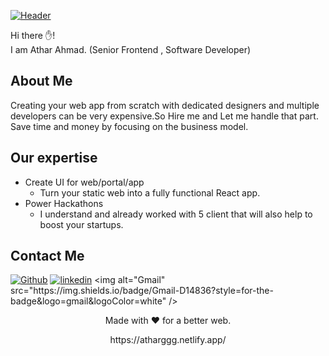 [![Header](https://i.postimg.cc/4NsFjN6G/Screenshot-2024-03-04-185708.png "Header")](https://atharggg.netlify.app/)

Hi there ✋!  
I am Athar Ahmad.
(Senior Frontend , Software Developer)

## About Me

Creating your web app from scratch with dedicated designers and multiple developers can be very expensive.So Hire me and Let me handle that part. Save time and money by focusing on the business model.

## Our expertise

- Create UI for web/portal/app
  -  Turn your static web into a fully functional React app.
- Power Hackathons
  -  I understand and already worked with 5 client that will also help to boost your startups.


## Contact Me

[<img alt="Github" src="https://img.shields.io/badge/GitHub-%2312100E.svg?&style=for-the-badge&logo=Github&logoColor=white" />](https://github.com/creativetimofficial) [<img alt="linkedin" src="https://img.shields.io/badge/linkedin-%230077B5.svg?&style=for-the-badge&logo=linkedin&logoColor=white" />]([https://www.linkedin.com/in/creative-tim-1b54778b](https://www.linkedin.com/in/athar-ahmad-5658611b7/))  <img alt="Gmail" src="https://img.shields.io/badge/Gmail-D14836?style=for-the-badge&logo=gmail&logoColor=white" />

<p align="center">Made with ❤️ for a better web. </p>
<p align="center">
https://atharggg.netlify.app/
</p>
